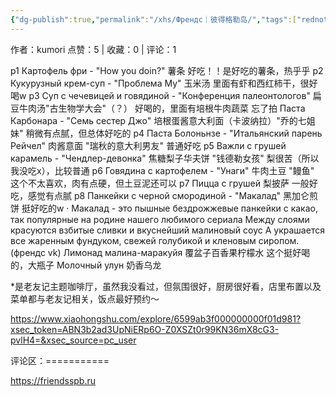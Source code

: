 ```yaml
---
{"dg-publish":true,"permalink":"/xhs/Френдс｜彼得格勒岛/","tags":["rednote"]}
---
```



作者：kumori
点赞：5   |   收藏：0   |   评论：1

p1 Картофель фри - "How you doin?" 薯条 好吃！！是好吃的薯条，热乎乎
p2 Кукурузный крем-суп - "Проблема My" 玉米汤 里面有虾和西红柿干，很好喝w
p3 Суп с чечевицей и говядиной - "Конференция палеонтологов" 扁豆牛肉汤"古生物学大会"（？） 好喝的，里面有培根牛肉蔬菜
忘了拍 Паста Карбонара - "Семь сестер Джо" 培根蛋酱意大利面（卡波纳拉）"乔的七姐妹" 稍微有点腻，但总体好吃的
p4 Паста Болоньнзе - "Итальянский парень Рейчел" 肉酱意面 "瑞秋的意大利男友" 普通好吃
p5 Важли с грушей карамель - "Чендлер-девонка" 焦糖梨子华夫饼 "钱德勒女孩" 梨很苦（所以我没吃x），比较普通
p6 Говядина с картофелем - "Унаги" 牛肉土豆 "鳗鱼" 这个不太喜欢，肉有点硬，但土豆泥还可以
p7 Пицца с грушей 梨披萨 一般好吃，感觉有点腻
p8 Панкейки с черной смородиной - "Макалад" 黑加仑煎饼 挺好吃的w
· Макалад - это пышные бездрожжевые панкейки с какао, так популярные на родине нашего любимого сериала
Между слоями красуются взбитые сливки и вкуснейший малиновый соус
А украшается все жаренным фундуком, свежей голубикой и кленовым сиропом. (френдс vk)
Лимонад малина-маракуйя 覆盆子百香果柠檬水 这个挺好喝的，大瓶子
Молочный улун 奶香乌龙
	
*是老友记主题咖啡厅，虽然我没看过，但氛围很好，厨房很好看，店里布置以及菜单都与老友记相关，饭点最好预约～

https://www.xiaohongshu.com/explore/6599ab3f000000000f01d981?xsec_token=ABN3b2ad3UpNiERp6O-Z0XSZt0r99KN36mX8cG3-pvlH4=&xsec_source=pc_user

评论区：===========

https://friendsspb.ru